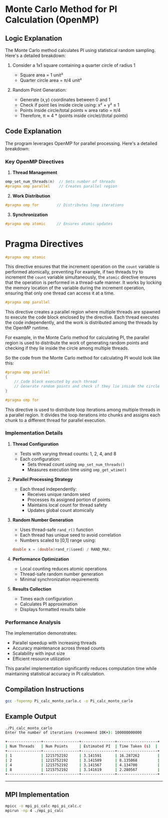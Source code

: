 # Monte Carlo Method for PI Calculation (OpenMP)

## Logic Explanation

The Monte Carlo method calculates PI using statistical random sampling. Here's a detailed breakdown:

1. Consider a 1x1 square containing a quarter circle of radius 1

   - Square area = 1 unit²
   - Quarter circle area = π/4 unit²

2. Random Point Generation:
   - Generate (x,y) coordinates between 0 and 1
   - Check if point lies inside circle using: x² + y² ≤ 1
   - Points inside circle/total points ≈ area ratio = π/4
   - Therefore, π ≈ 4 \* (points inside circle)/(total points)

## Code Explanation

The program leverages OpenMP for parallel processing. Here's a detailed breakdown:

### Key OpenMP Directives

1. **Thread Management**

```c
omp_set_num_threads(n)  // Sets number of threads
#pragma omp parallel    // Creates parallel region
```

2. **Work Distribution**

```c
#pragma omp for        // Distributes loop iterations
```

3. **Synchronization**

```c
#pragma omp atomic     // Ensures atomic updates
```

# Pragma Directives

```c
#pragma omp atomic
```

This directive ensures that the increment operation on the `count` variable is performed atomically, preventing
For example, if two threads try to increment the `count` variable simultaneously, the `atomic` directive ensures that the operation is performed in a thread-safe manner.
It works by locking the memory location of the variable during the increment operation, ensuring that only one thread can access it at a time.

```c
#pragma omp parallel
```

This directive creates a parallel region where multiple threads are spawned to execute the code block enclosed by the directive. Each thread executes the code independently, and the work is distributed among the threads by the OpenMP runtime.

For example, in the Monte Carlo method for calculating PI, the parallel region is used to distribute the work of generating random points and checking if they lie inside the circle among multiple threads.

So the code from the Monte Carlo method for calculating PI would look like this:

```c
#pragma omp parallel
{
    // Code block executed by each thread
    // Generate random points and check if they lie inside the circle
}
```

```c
#pragma omp for
```

This directive is used to distribute loop iterations among multiple threads in a parallel region. It divides the loop iterations into chunks and assigns each chunk to a different thread for parallel execution.

### Implementation Details

1. **Thread Configuration**

   - Tests with varying thread counts: 1, 2, 4, and 8
   - Each configuration:
     - Sets thread count using `omp_set_num_threads()`
     - Measures execution time using `omp_get_wtime()`

2. **Parallel Processing Strategy**

   - Each thread independently:
     - Receives unique random seed
     - Processes its assigned portion of points
     - Maintains local count for thread safety
     - Updates global count atomically

3. **Random Number Generation**

   - Uses thread-safe `rand_r()` function
   - Each thread has unique seed to avoid correlation
   - Numbers scaled to [0,1] range using:

   ```c
   double x = (double)rand_r(&seed) / RAND_MAX;
   ```

4. **Performance Optimization**

   - Local counting reduces atomic operations
   - Thread-safe random number generation
   - Minimal synchronization requirements

5. **Results Collection**
   - Times each configuration
   - Calculates PI approximation
   - Displays formatted results table

### Performance Analysis

The implementation demonstrates:

- Parallel speedup with increasing threads
- Accuracy maintenance across thread counts
- Scalability with input size
- Efficient resource utilization

This parallel implementation significantly reduces computation time while maintaining statistical accuracy in PI calculation.

## Compilation Instructions

```bash
gcc -fopenmp Pi_calc_monto_carlo.c -o Pi_calc_monto_carlo
```

## Example Output

```bash
./Pi_calc_monto_carlo
Enter the number of iterations (recommend 10K+): 100000000000

+---------------+----------------+---------------+------------------+
| Num Threads   | Num Points     | Estimated PI  | Time Taken (s)  |
+---------------+----------------+---------------+------------------+
| 1             | 1215752192     | 3.141591      | 16.287262        |
| 2             | 1215752192     | 3.141589      | 8.135068         |
| 4             | 1215752192     | 3.141567      | 4.134700         |
| 8             | 1215752192     | 3.141619      | 2.280567         |
+---------------+----------------+---------------+------------------+
```

---

## MPI Implementation

```bash
mpicc -o mpi_pi_calc mpi_pi_calc.c
mpirun -np 4 ./mpi_pi_calc
```
